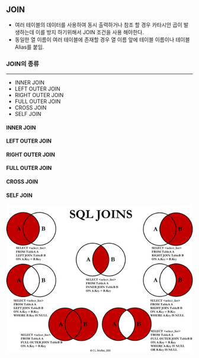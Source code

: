 ## JOIN
- 여러 테이블의 데이터를 사용하여 동시 출력하거나 참조 할 경우
  카타시안 곱이 발생하는데 이를 방지 하기위해서 JOIN 조건을 사용 해야한다.
- 동일한 열 이름이 여러 테이블에 존재할 경우 열 이름 앞에 테이블 이름이나 테이블 Alias를 붙임.

### JOIN의 종류

---
- INNER JOIN  
- LEFT OUTER JOIN  
- RIGHT OUTER JOIN  
- FULL OUTER JOIN  
- CROSS JOIN  
- SELF JOIN  
 
#### INNER JOIN

#### LEFT OUTER JOIN

#### RIGHT OUTER JOIN

#### FULL OUTER JOIN

#### CROSS JOIN

#### SELF JOIN

![JOIN.png](sqldimg2%2FJOIN.png)

